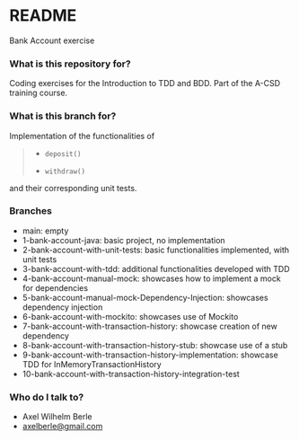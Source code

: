 # README #

Bank Account exercise

### What is this repository for? ###

Coding exercises for the Introduction to TDD and BDD.
Part of the A-CSD training course.

### What is this branch for? ###

Implementation of the functionalities of

> * `deposit()`
>
> * `withdraw()`

and their corresponding unit tests.


### Branches ###

* main: empty
* 1-bank-account-java: basic project, no implementation
* 2-bank-account-with-unit-tests: basic functionalities implemented, with unit tests
* 3-bank-account-with-tdd: additional functionalities developed with TDD
* 4-bank-account-manual-mock: showcases how to implement a mock for dependencies
* 5-bank-account-manual-mock-Dependency-Injection: showcases dependency injection
* 6-bank-account-with-mockito: showcases use of Mockito
* 7-bank-account-with-transaction-history: showcase creation of new dependency
* 8-bank-account-with-transaction-history-stub: showcase use of a stub
* 9-bank-account-with-transaction-history-implementation: showcase TDD for InMemoryTransactionHistory
* 10-bank-account-with-transaction-history-integration-test



### Who do I talk to? ###

* Axel Wilhelm Berle
* axelberle@gmail.com




